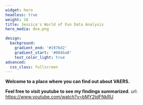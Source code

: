 ```yaml
---
widget: hero
headless: true
weight: 10
title: Jessica's World of Fun Data Analysis
hero_media: dna.png

design:
  background:
    gradient_end: '#1976d2'
    gradient_start: '#004ba0'
    text_color_light: true
advanced:
  css_class: fullscreen
---
```


**Welcome to a place where you can find out about VAERS.**

**Feel free to visit youtube to see my findings summarized.**
url: https://www.youtube.com/watch?v=bMY2tdFNkRU

